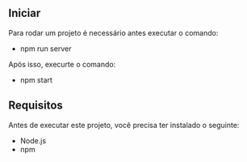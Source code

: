 ## Iniciar 

Para rodar um projeto é necessário antes executar o comando:

- npm run server

Após isso, execurte o comando:

- npm start

## Requisitos

Antes de executar este projeto, você precisa ter instalado o seguinte:

- Node.js 
- npm 
